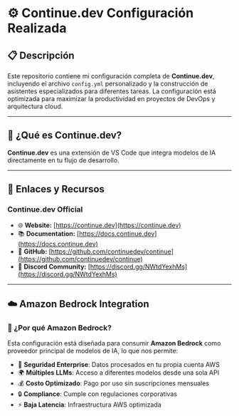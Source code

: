 # ⚙️ Continue.dev Configuración Realizada

## 📋 Descripción

Este repositorio contiene mi configuración completa de **Continue.dev**, incluyendo el archivo `config.yml` personalizado y la construcción de asistentes especializados para diferentes tareas. La configuración está optimizada para maximizar la productividad en proyectos de DevOps y arquitectura cloud.

---

## 🎯 ¿Qué es Continue.dev?

**Continue.dev** es una extensión de VS Code que integra modelos de IA directamente en tu flujo de desarrollo.

---

## 🔗 Enlaces y Recursos

### **Continue.dev Official**
- 🌐 **Website:** [https://continue.dev](https://continue.dev)
- 📚 **Documentation:** [https://docs.continue.dev](https://docs.continue.dev)
- 🐙 **GitHub:** [https://github.com/continuedev/continue](https://github.com/continuedev/continue)
- 💬 **Discord Community:** [https://discord.gg/NWtdYexhMs](https://discord.gg/NWtdYexhMs)

---

## ☁️ Amazon Bedrock Integration

### **🚀 ¿Por qué Amazon Bedrock?**

Esta configuración está diseñada para consumir **Amazon Bedrock** como proveedor principal de modelos de IA, lo que nos permite:

- 🔐 **Seguridad Enterprise**: Datos procesados en tu propia cuenta AWS
- 🌍 **Múltiples LLMs**: Acceso a diferentes modelos desde una sola API
- 💰 **Costo Optimizado**: Pago por uso sin suscripciones mensuales
- 🔒 **Compliance**: Cumple con regulaciones corporativas
- ⚡ **Baja Latencia**: Infraestructura AWS optimizada


